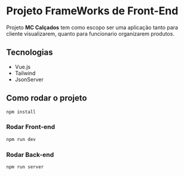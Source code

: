 # Projeto FrameWorks de Front-End

Projeto **MC Calçados** tem como escopo ser uma aplicação tanto para cliente visualizarem, quanto para funcionario  organizarem produtos.

## Tecnologias

- Vue.js
- Tailwind
- JsonServer

## Como rodar o projeto

```sh
npm install
```

### Rodar Front-end

```sh
npm run dev
```

### Rodar Back-end

```sh
npm run server
```
